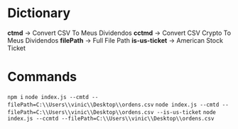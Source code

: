 # Dictionary

**ctmd** -> Convert CSV To Meus Dividendos
**cctmd** -> Convert CSV Crypto To Meus Dividendos
**filePath** -> Full File Path
**is-us-ticket** -> American Stock Ticket

# Commands
`npm i`
`node index.js --cmtd --filePath=C:\\Users\\vinic\\Desktop\\ordens.csv`
`node index.js --cmtd --filePath=C:\\Users\\vinic\\Desktop\\ordens.csv --is-us-ticket`
`node index.js --ccmtd --filePath=C:\\Users\\vinic\\Desktop\\ordens.csv`
